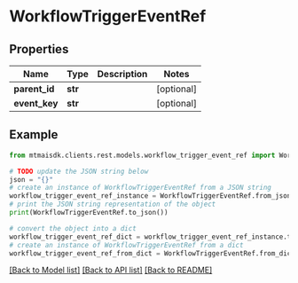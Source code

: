 # WorkflowTriggerEventRef


## Properties

Name | Type | Description | Notes
------------ | ------------- | ------------- | -------------
**parent_id** | **str** |  | [optional] 
**event_key** | **str** |  | [optional] 

## Example

```python
from mtmaisdk.clients.rest.models.workflow_trigger_event_ref import WorkflowTriggerEventRef

# TODO update the JSON string below
json = "{}"
# create an instance of WorkflowTriggerEventRef from a JSON string
workflow_trigger_event_ref_instance = WorkflowTriggerEventRef.from_json(json)
# print the JSON string representation of the object
print(WorkflowTriggerEventRef.to_json())

# convert the object into a dict
workflow_trigger_event_ref_dict = workflow_trigger_event_ref_instance.to_dict()
# create an instance of WorkflowTriggerEventRef from a dict
workflow_trigger_event_ref_from_dict = WorkflowTriggerEventRef.from_dict(workflow_trigger_event_ref_dict)
```
[[Back to Model list]](../README.md#documentation-for-models) [[Back to API list]](../README.md#documentation-for-api-endpoints) [[Back to README]](../README.md)


